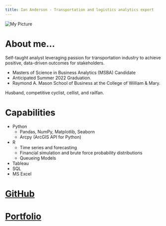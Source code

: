 ```yaml
---
title: Ian Anderson - Transportation and logistics analytics expert
---
```


![My Picture](/assets/images/5106.JPG)

# About me...

Self-taught analyst leveraging passion for transportation industry to achieve positive, data-driven outcomes for stakeholders.

- Masters of Science in Business Analytics (MSBA) Candidate 
- Anticipated Summer 2022 Graduation. 
- Raymond A. Mason School of Business at the College of William & Mary.

Husband, competitive cyclist, cellist, and railfan.

# Capabilities

- Python
  - Pandas, NumPy, Matplotlib, Seaborn 
  - Arcpy (ArcGIS API for Python)
- R
  - Time series and forecasting
  - Financial simulation and brute force probability distributions
  - Queueing Models
- Tableau
- SQL
- MS Excel

# [GitHub](https://github.com/anderson-ian)
# [Portfolio](/portfolio/index.md)
